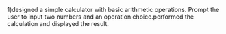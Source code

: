 1)designed a simple calculator with basic arithmetic operations. Prompt the user to input two numbers and an operation choice.performed the calculation and displayed the result.

